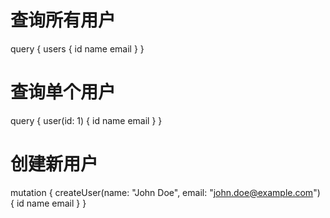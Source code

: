 # 查询所有用户
query {
  users {
    id
    name
    email
  }
}

# 查询单个用户
query {
  user(id: 1) {
    id
    name
    email
  }
}

# 创建新用户
mutation {
  createUser(name: "John Doe", email: "john.doe@example.com") {
    id
    name
    email
  }
}